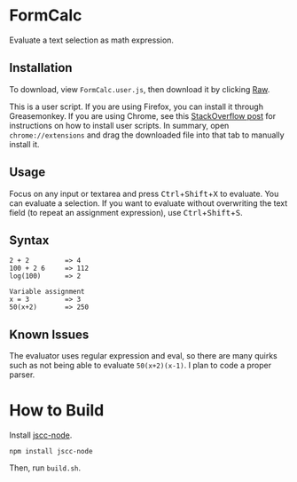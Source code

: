 FormCalc
========

Evaluate a text selection as math expression.

Installation
------------

To download, view `FormCalc.user.js`, then download it by clicking [Raw](https://github.com/Ming-Tang/FormCalc/raw/master/FormCalc.user.js).

This is a user script. If you are using Firefox, you can install it through Greasemonkey. If you are using Chrome, see this [StackOverflow post][1] for instructions on how to install user scripts. In summary, open `chrome://extensions` and drag the downloaded file into that tab to manually install it.


  [1]: http://stackoverflow.com/questions/5258989/manually-adding-a-userscript-to-google-chrome

Usage
-----

Focus on any input or textarea and press <kbd>Ctrl</kbd>+<kbd>Shift</kbd>+<kbd>X</kbd> to evaluate. You can evaluate a selection.
If you want to evaluate without overwriting the text field (to repeat an assignment expression), use <kbd>Ctrl</kbd>+<kbd>Shift</kbd>+<kbd>S</kbd>.

Syntax
------

    2 + 2         => 4 
    100 + 2 6     => 112
    log(100)      => 2
    
    Variable assignment
    x = 3         => 3
    50(x+2)       => 250

Known Issues
------------

The evaluator uses regular expression and eval, so there are many quirks such as not being able to evaluate `50(x+2)(x-1)`. I plan to code a proper parser.
    

How to Build
============
Install [jscc-node](https://github.com/badlee/JSCC-NODE).

    npm install jscc-node

Then, run `build.sh`.
